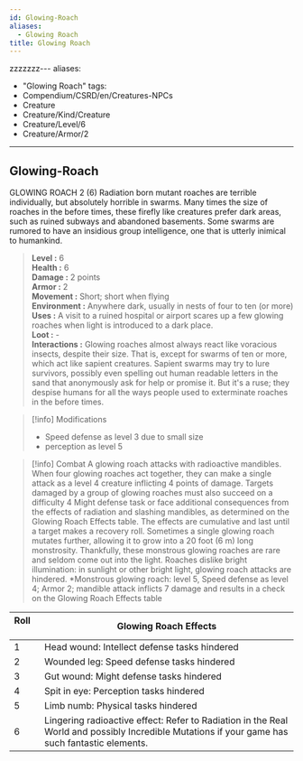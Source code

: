 ```yaml
---
id: Glowing-Roach
aliases:
  - Glowing Roach
title: Glowing Roach
---
```

zzzzzzz---
aliases:
- "Glowing Roach"
tags:
- Compendium/CSRD/en/Creatures-NPCs
- Creature
- Creature/Kind/Creature
- Creature/Level/6
- Creature/Armor/2
---

  
## Glowing-Roach 
GLOWING ROACH 2 (6)
Radiation born mutant roaches are terrible individually, but absolutely horrible in swarms. Many times the size of roaches in the before times, these firefly like creatures prefer dark areas, such as ruined subways and abandoned basements. 
Some swarms are rumored to have an insidious group intelligence, one that is utterly inimical to humankind.  
 
> **Level :** 6  
> **Health :** 6  
> **Damage :** 2 points  
> **Armor :** 2  
> **Movement :** Short; short when flying  
> **Environment :** Anywhere dark, usually in nests of four to ten (or more)  
> **Uses :** A visit to a ruined hospital or airport scares up a few glowing roaches when light is introduced to a dark place.  
> **Loot :** -  
> **Interactions :** Glowing roaches almost always react like voracious insects, despite their size. That is, except for swarms of ten or more, which act like sapient creatures. Sapient swarms may try to lure survivors, possibly even spelling out human readable letters in the sand that anonymously ask for help or promise it. But it's a ruse; they despise humans for all the ways people used to exterminate roaches in the before times.  

>[!info] Modifications 
>- Speed defense as level 3 due to small size  
>- perception as level 5  
>  
  

>[!info] Combat 
> A glowing roach attacks with radioactive mandibles. When four glowing roaches act together, they can make a single attack as a level 4 creature inflicting 4 points of damage. Targets damaged by a group of glowing roaches must also succeed on a difficulty 4 Might defense task or face additional consequences from the effects of radiation and slashing mandibles, as determined on the Glowing Roach Effects table. The effects are cumulative and last until a target makes a recovery roll. 
Sometimes a single glowing roach mutates further, allowing it to grow into a 20 foot (6 m) long monstrosity. Thankfully, these monstrous glowing roaches are rare and seldom come out into the light. 
Roaches dislike bright illumination: in sunlight or other bright light, glowing roach attacks are hindered. 
*Monstrous glowing roach: level 5, Speed defense as level 4; Armor 2; mandible attack inflicts 7 damage and results in a check on the Glowing Roach Effects table  


| Roll &nbsp; &nbsp; &nbsp; | Glowing Roach Effects                                                                                                                          |
| ------------------------- | ---------------------------------------------------------------------------------------------------------------------------------------------- |
| 1                         | Head wound: Intellect defense tasks hindered                                                                                                   |
| 2                         | Wounded leg: Speed defense tasks hindered                                                                                                      |
| 3                         | Gut wound: Might defense tasks hindered                                                                                                        |
| 4                         | Spit in eye: Perception tasks hindered                                                                                                         |
| 5                         | Limb numb: Physical tasks hindered                                                                                                             |
| 6                         | Lingering radioactive effect: Refer to Radiation in the Real World and possibly Incredible Mutations if your game has such fantastic elements. |
